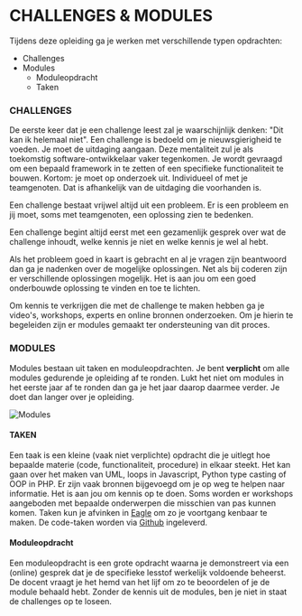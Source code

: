 # CHALLENGES & MODULES


Tijdens deze opleiding ga je werken met verschillende typen opdrachten:

- Challenges
- Modules
  - Moduleopdracht 
  - Taken 

### CHALLENGES

De eerste keer dat je een challenge leest zal je waarschijnlijk denken: "Dit kan ik helemaal niet". Een challenge is bedoeld om je nieuwsgierigheid te voeden. Je moet de uitdaging aangaan. Deze mentaliteit zul je als toekomstig software-ontwikkelaar vaker tegenkomen. Je wordt gevraagd om een bepaald framework in te zetten of een specifieke functionaliteit te bouwen. Kortom: je moet op onderzoek uit. Individueel of met je teamgenoten. Dat is afhankelijk van de uitdaging die voorhanden is.

Een challenge bestaat vrijwel altijd uit een probleem. Er is een probleem en jij moet, soms met teamgenoten, een oplossing zien te bedenken.

Een challenge begint altijd eerst met een gezamenlijk gesprek over wat de challenge inhoudt, welke kennis je niet en welke kennis je wel al hebt. 

Als het probleem goed in kaart is gebracht en al je vragen zijn beantwoord dan ga je nadenken over de mogelijke oplossingen. Net als bij coderen zijn er verschillende oplossingen mogelijk. Het is aan jou om een goed onderbouwde oplossing te vinden en toe te lichten.

Om kennis te verkrijgen die met de challenge te maken hebben ga je video's, workshops, experts en online bronnen onderzoeken. Om je hierin te begeleiden zijn er modules gemaakt ter ondersteuning van dit proces.

### MODULES

Modules bestaan uit taken en moduleopdrachten. Je bent __verplicht__ om alle modules gedurende je opleiding af te ronden. Lukt het niet om modules in het eerste jaar af te ronden dan ga je het jaar daarop daarmee verder. Je doet dan langer over je opleiding.

![Modules](/Introductie/02%20-%20Opleiding/taak03/images/modules.png)

#### TAKEN

Een taak is een kleine (vaak niet verplichte) opdracht die je uitlegt hoe bepaalde materie (code, functionaliteit, procedure) in elkaar steekt. Het kan gaan over het maken van UML, loops in Javascript, Python type casting of OOP in PHP. Er zijn vaak bronnen bijgevoegd om je op weg te helpen naar informatie. Het is aan jou om kennis op te doen. Soms worden er workshops aangeboden met bepaalde onderwerpen die misschien van pas kunnen komen.
Taken kun je afvinken in [Eagle](https://eagledev.nl) om zo je voortgang kenbaar te maken. De code-taken worden via [Github](https://github.com) ingeleverd. 

#### Moduleopdracht
Een moduleopdracht is een grote opdracht waarna je demonstreert via een (online) gesprek dat je de specifieke lesstof werkelijk voldoende beheerst. De docent vraagt je het hemd van het lijf om zo te beoordelen of je de module behaald hebt. Zonder de kennis uit de modules, ben je niet in staat de challenges op te loseen.

